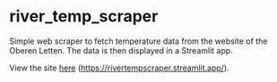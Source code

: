 # river_temp_scraper

Simple web scraper to fetch temperature data from the website of the Oberen Letten. The data is then displayed in a Streamlit app.

View the site [here](https://rivertempscraper.streamlit.app/) (https://rivertempscraper.streamlit.app/).

